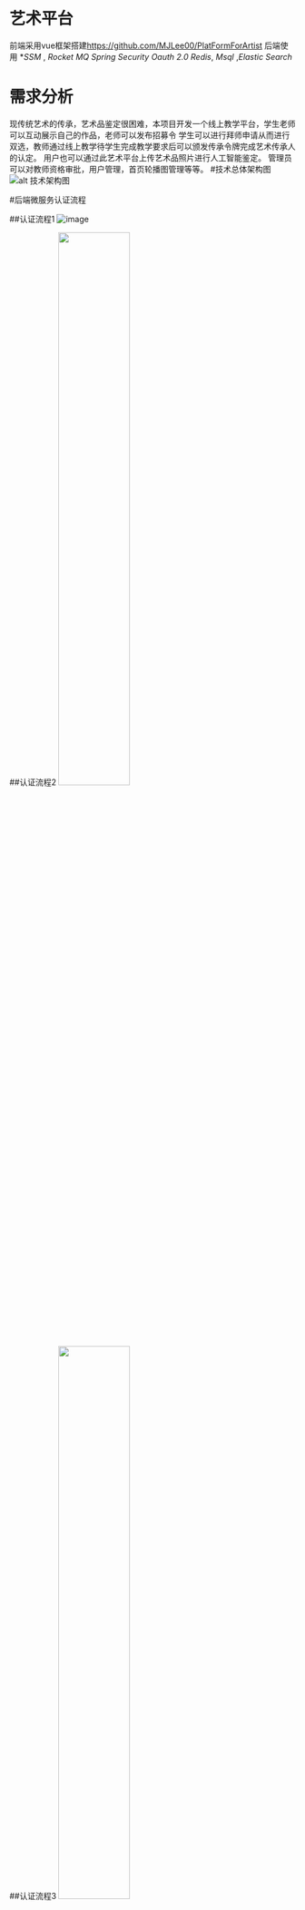 # 艺术平台
前端采用vue框架搭建<https://github.com/MJLee00/PlatFormForArtist>
后端使用 **SSM* , *Rocket MQ*  *Spring Security Oauth 2.0* *Redis*, *Msql* ,*Elastic Search*
# 需求分析
现传统艺术的传承，艺术品鉴定很困难，本项目开发一个线上教学平台，学生老师可以互动展示自己的作品，老师可以发布招募令
学生可以进行拜师申请从而进行双选，教师通过线上教学待学生完成教学要求后可以颁发传承令牌完成艺术传承人的认定。
用户也可以通过此艺术平台上传艺术品照片进行人工智能鉴定。
管理员可以对教师资格审批，用户管理，首页轮播图管理等等。
#技术总体架构图
![alt 技术架构图](https://github.com/MJLee00/ArtistPlatformBackend/documents/技术架构图.png)

#后端微服务认证流程

##认证流程1
![image](https://note.youdao.com/yws/api/personal/file/41D47FBFCFF24E85874D96CF0578364C?method=download&shareKey=32b9ce949f841750f998bdfa10e72fae)

##认证流程2
<img src="https://github.com/MJLee00/ArtistPlatformBackend/documents/认证流程2.jpg" width="50%">

##认证流程3
<img src="https://github.com/MJLee00/ArtistPlatformBackend/documents/认证流程3.jpg" width="50%">


#服务功能
|  服务名称  | 端口号 | 功能 |
|  ----  | ----  |  ----|
|  pp-service-oauth | 40400      | 用户登录认证返回cookie和token，第一次获取短令牌和cookie，进行第二次访问redis获取长令牌|
|  pp-govern-gateway  |  60201     | 用户进行后端微服务访问，RPC调用微服务 |
|  pp-service-source  |  8888/9999     |  资源服务器，可以根据长令牌中的权限进行过滤|
| pp-govern-center|40401/40402|微服务注册中心，用于监听各个微服务的状态，使得各个服务之间可以进行互相调用|
| pp-service-ucenter| 40300|用于获取从pp-service-oauth服务中进行的远程调用请求，返回用户信息，给oauth进行验证|

